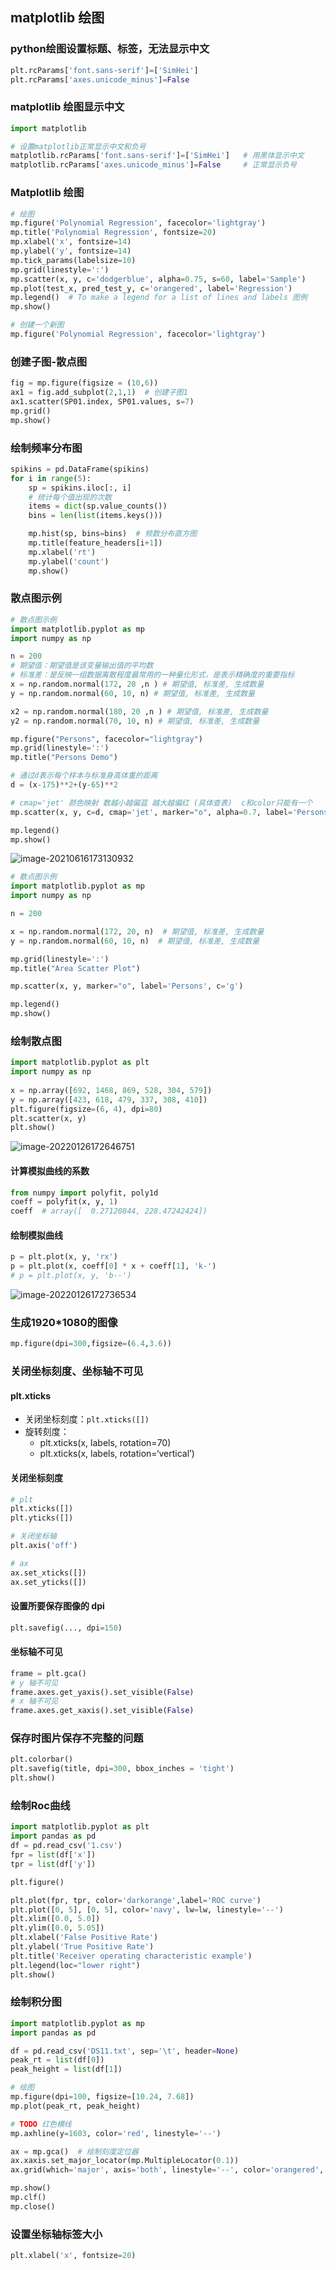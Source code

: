 ## matplotlib 绘图

### python绘图设置标题、标签，无法显示中文

```python
plt.rcParams['font.sans-serif']=['SimHei']
plt.rcParams['axes.unicode_minus']=False
```

### matplotlib 绘图显示中文

```python
import matplotlib

# 设置matplotlib正常显示中文和负号
matplotlib.rcParams['font.sans-serif']=['SimHei']   # 用黑体显示中文
matplotlib.rcParams['axes.unicode_minus']=False     # 正常显示负号
```

### Matplotlib 绘图

```python
# 绘图
mp.figure('Polynomial Regression', facecolor='lightgray')
mp.title('Polynomial Regression', fontsize=20)
mp.xlabel('x', fontsize=14)
mp.ylabel('y', fontsize=14)
mp.tick_params(labelsize=10)
mp.grid(linestyle=':')
mp.scatter(x, y, c='dodgerblue', alpha=0.75, s=60, label='Sample')
mp.plot(test_x, pred_test_y, c='orangered', label='Regression')
mp.legend()  # To make a legend for a list of lines and labels 图例
mp.show()
```

```python
# 创建一个新图
mp.figure('Polynomial Regression', facecolor='lightgray')
```

### 创建子图-散点图

```python
fig = mp.figure(figsize = (10,6))
ax1 = fig.add_subplot(2,1,1)  # 创建子图1
ax1.scatter(SP01.index, SP01.values, s=7)
mp.grid()
mp.show()
```

### 绘制频率分布图

```python
spikins = pd.DataFrame(spikins)
for i in range(5):
    sp = spikins.iloc[:, i]
    # 统计每个值出现的次数
    items = dict(sp.value_counts())
    bins = len(list(items.keys()))

    mp.hist(sp, bins=bins)  # 频数分布直方图
    mp.title(feature_headers[i+1])
    mp.xlabel('rt')
    mp.ylabel('count')
    mp.show()
```

### 散点图示例

```python
# 散点图示例
import matplotlib.pyplot as mp
import numpy as np

n = 200
# 期望值：期望值是该变量输出值的平均数
# 标准差：是反映一组数据离散程度最常用的一种量化形式，是表示精确度的重要指标
x = np.random.normal(172, 20 ,n ) # 期望值, 标准差, 生成数量
y = np.random.normal(60, 10, n) # 期望值, 标准差, 生成数量

x2 = np.random.normal(180, 20 ,n ) # 期望值, 标准差, 生成数量
y2 = np.random.normal(70, 10, n) # 期望值, 标准差, 生成数量

mp.figure("Persons", facecolor="lightgray")
mp.grid(linestyle=':')
mp.title("Persons Demo")

# 通过d表示每个样本与标准身高体重的距离
d = (x-175)**2+(y-65)**2

# cmap='jet' 颜色映射 数越小越偏蓝 越大越偏红 (具体查表)  c和color只能有一个
mp.scatter(x, y, c=d, cmap='jet', marker="o", alpha=0.7, label='Persons')

mp.legend()
mp.show()
```

![image-20210616173130932](C:\Users\cuite\AppData\Roaming\Typora\typora-user-images\image-20210616173130932.png)

```python
# 散点图示例
import matplotlib.pyplot as mp
import numpy as np

n = 200

x = np.random.normal(172, 20, n)  # 期望值, 标准差, 生成数量
y = np.random.normal(60, 10, n)  # 期望值, 标准差, 生成数量

mp.grid(linestyle=':')
mp.title("Area Scatter Plot")

mp.scatter(x, y, marker="o", label='Persons', c='g')

mp.legend()
mp.show()
```



### 绘制散点图

```python
import matplotlib.pyplot as plt
import numpy as np
 
x = np.array([692, 1468, 869, 528, 304, 579])
y = np.array([423, 618, 479, 337, 308, 410])
plt.figure(figsize=(6, 4), dpi=80)
plt.scatter(x, y)
plt.show()
```

![image-20220126172646751](C:\Users\cuite\Documents\GitHub\NoteBook_Markdown\images\image-20220126172646751.png)

#### 计算模拟曲线的系数

```python
from numpy import polyfit, poly1d
coeff = polyfit(x, y, 1)
coeff  # array([  0.27120844, 228.47242424])
```

#### 绘制模拟曲线

```python
p = plt.plot(x, y, 'rx')
p = plt.plot(x, coeff[0] * x + coeff[1], 'k-')
# p = plt.plot(x, y, 'b--')
```

![image-20220126172736534](C:\Users\cuite\Documents\GitHub\NoteBook_Markdown\images\image-20220126172736534.png)

### 生成1920*1080的图像

```python
mp.figure(dpi=300,figsize=(6.4,3.6))
```

### 关闭坐标刻度、坐标轴不可见

#### plt.xticks

- 关闭坐标刻度：`plt.xticks([])`
- 旋转刻度：
  - plt.xticks(x, labels, rotation=70)
  - plt.xticks(x, labels, rotation=‘vertical’)

#### 关闭坐标刻度

```python
# plt
plt.xticks([])
plt.yticks([])

# 关闭坐标轴
plt.axis('off')

# ax
ax.set_xticks([])
ax.set_yticks([])
```

#### 设置所要保存图像的 dpi

```python
plt.savefig(..., dpi=150)
```

#### 坐标轴不可见

```python
frame = plt.gca()
# y 轴不可见
frame.axes.get_yaxis().set_visible(False)
# x 轴不可见
frame.axes.get_xaxis().set_visible(False)
```

### 保存时图片保存不完整的问题

```python
plt.colorbar()
plt.savefig(title, dpi=300, bbox_inches = 'tight')
plt.show()
```

### 绘制Roc曲线

```python
import matplotlib.pyplot as plt
import pandas as pd
df = pd.read_csv('1.csv')
fpr = list(df['x'])
tpr = list(df['y'])

plt.figure()

plt.plot(fpr, tpr, color='darkorange',label='ROC curve')
plt.plot([0, 5], [0, 5], color='navy', lw=lw, linestyle='--')
plt.xlim([0.0, 5.0])
plt.ylim([0.0, 5.05])
plt.xlabel('False Positive Rate')
plt.ylabel('True Positive Rate')
plt.title('Receiver operating characteristic example')
plt.legend(loc="lower right")
plt.show()
```

### 绘制积分图

```python
import matplotlib.pyplot as mp
import pandas as pd

df = pd.read_csv('DS11.txt', sep='\t', header=None)
peak_rt = list(df[0])
peak_height = list(df[1])

# 绘图
mp.figure(dpi=100, figsize=[10.24, 7.68])
mp.plot(peak_rt, peak_height)

# TODO 红色横线
mp.axhline(y=1603, color='red', linestyle='--')

ax = mp.gca()  # 绘制刻度定位器
ax.xaxis.set_major_locator(mp.MultipleLocator(0.1))
ax.grid(which='major', axis='both', linestyle='--', color='orangered', linewidth=0.5)

mp.show()
mp.clf()
mp.close()
```

### 设置坐标轴标签大小

```python
plt.xlabel('x', fontsize=20)
```

